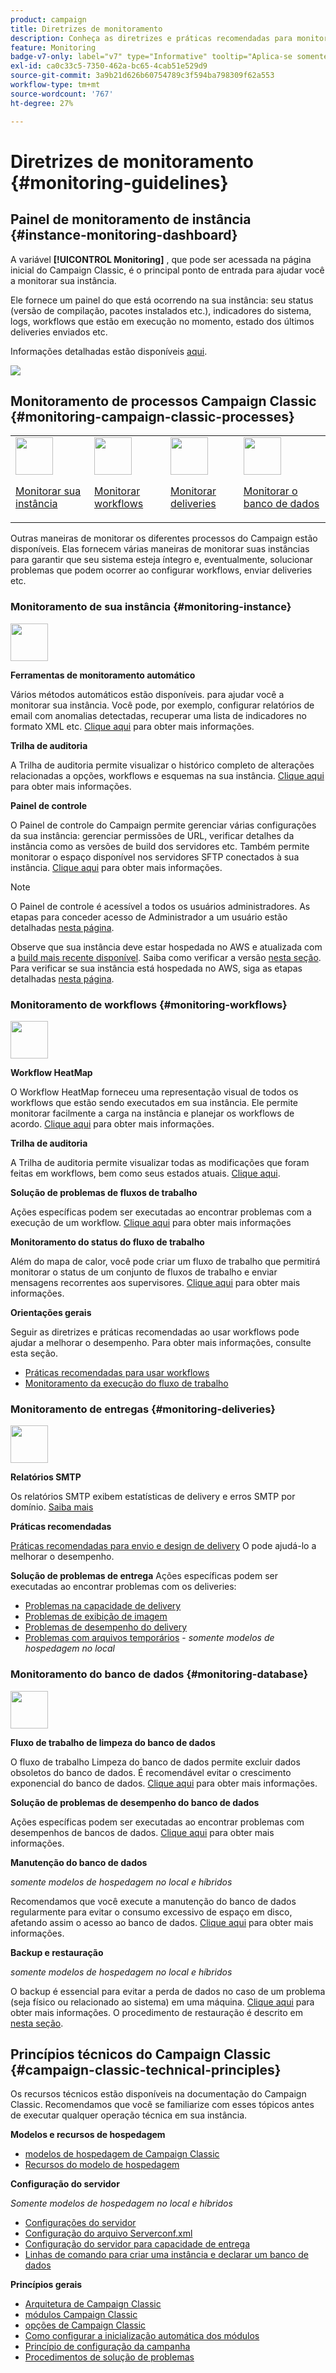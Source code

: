 ```yaml
---
product: campaign
title: Diretrizes de monitoramento
description: Conheça as diretrizes e práticas recomendadas para monitorar processos e instâncias do Campaign
feature: Monitoring
badge-v7-only: label="v7" type="Informative" tooltip="Aplica-se somente ao Campaign Classic v7"
exl-id: ca0c33c5-7350-462a-bc65-4cab51e529d9
source-git-commit: 3a9b21d626b60754789c3f594ba798309f62a553
workflow-type: tm+mt
source-wordcount: '767'
ht-degree: 27%

---
```


# Diretrizes de monitoramento {#monitoring-guidelines}



## Painel de monitoramento de instância {#instance-monitoring-dashboard}

A variável **[!UICONTROL Monitoring]** , que pode ser acessada na página inicial do Campaign Classic, é o principal ponto de entrada para ajudar você a monitorar sua instância.

Ele fornece um painel do que está ocorrendo na sua instância: seu status (versão de compilação, pacotes instalados etc.), indicadores do sistema, logs, workflows que estão em execução no momento, estado dos últimos deliveries enviados etc.

Informações detalhadas estão disponíveis [aqui](../../production/using/monitoring-processes.md).

![](assets/monitoring_tab.png)

## Monitoramento de processos Campaign Classic {#monitoring-campaign-classic-processes}

<table>
<tr><td><img src="assets/do-not-localize/icon_system.svg" width="60px"><p><a href="#monitoring-instance">Monitorar sua instância</a></p></td>
<td><img src="assets/do-not-localize/icon_workflows.svg" width="60px"><p><a href="#monitoring-workflows">Monitorar workflows</a></p></td>
<td><img src="assets/do-not-localize/icon_send.svg" width="60px"><p><a href="#monitoring-deliveries">Monitorar deliveries</a></p></td>
<td><img src="assets/do-not-localize/icon_database.svg" width="60px"><p><a href="#monitoring-database">Monitorar o banco de dados</a></p></td></tr>
</table>

Outras maneiras de monitorar os diferentes processos do Campaign estão disponíveis. Elas fornecem várias maneiras de monitorar suas instâncias para garantir que seu sistema esteja íntegro e, eventualmente, solucionar problemas que podem ocorrer ao configurar workflows, enviar deliveries etc.

### Monitoramento de sua instância {#monitoring-instance}

<img src="assets/do-not-localize/icon_system.svg" width="60px">

**Ferramentas de monitoramento automático**

Vários métodos automáticos estão disponíveis. para ajudar você a monitorar sua instância. Você pode, por exemplo, configurar relatórios de email com anomalias detectadas, recuperar uma lista de indicadores no formato XML etc. [Clique aqui](../../production/using/monitoring-processes.md#automatic-monitoring) para obter mais informações.

**Trilha de auditoria**

A Trilha de auditoria permite visualizar o histórico completo de alterações relacionadas a opções, workflows e esquemas na sua instância. [Clique aqui](../../production/using/audit-trail.md) para obter mais informações.

**Painel de controle**

O Painel de controle do Campaign permite gerenciar várias configurações da sua instância: gerenciar permissões de URL, verificar detalhes da instância como as versões de build dos servidores etc. Também permite monitorar o espaço disponível nos servidores SFTP conectados à sua instância. [Clique aqui](https://experienceleague.adobe.com/docs/control-panel/using/control-panel-home.html?lang=pt-BR) para obter mais informações.

>[!NOTE]
>
>O Painel de controle é acessível a todos os usuários administradores. As etapas para conceder acesso de Administrador a um usuário estão detalhadas [nesta página](https://experienceleague.adobe.com/docs/control-panel/using/discover-control-panel/managing-permissions.html?lang=pt-BR#discover-control-panel).
>
>Observe que sua instância deve estar hospedada no AWS e atualizada com a [build mais recente disponível](../../rn/using/rn-overview.md). Saiba como verificar a versão [nesta seção](../../platform/using/launching-adobe-campaign.md#getting-your-campaign-version). Para verificar se sua instância está hospedada no AWS, siga as etapas detalhadas [nesta página](https://experienceleague.adobe.com/docs/control-panel/using/faq.html?lang=pt-BR).

### Monitoramento de workflows {#monitoring-workflows}

<img src="assets/do-not-localize/icon_workflows.svg" width="60px">

**Workflow HeatMap**

O Workflow HeatMap forneceu uma representação visual de todos os workflows que estão sendo executados em sua instância. Ele permite monitorar facilmente a carga na instância e planejar os workflows de acordo. [Clique aqui](../../workflow/using/heatmap.md) para obter mais informações.

**Trilha de auditoria**

A Trilha de auditoria permite visualizar todas as modificações que foram feitas em workflows, bem como seus estados atuais. [Clique aqui](../../production/using/audit-trail.md).

**Solução de problemas de fluxos de trabalho**

Ações específicas podem ser executadas ao encontrar problemas com a execução de um workflow. [Clique aqui](../../production/using/workflow-execution.md) para obter mais informações

**Monitoramento do status do fluxo de trabalho**

Além do mapa de calor, você pode criar um fluxo de trabalho que permitirá monitorar o status de um conjunto de fluxos de trabalho e enviar mensagens recorrentes aos supervisores. [Clique aqui](../../workflow/using/supervising-workflows.md) para obter mais informações.

**Orientações gerais**

Seguir as diretrizes e práticas recomendadas ao usar workflows pode ajudar a melhorar o desempenho. Para obter mais informações, consulte esta seção.
* [Práticas recomendadas para usar workflows](../../workflow/using/workflow-best-practices.md)
* [Monitoramento da execução do fluxo de trabalho](../../workflow/using/monitoring-workflow-execution.md)

### Monitoramento de entregas {#monitoring-deliveries}

<img src="assets/do-not-localize/icon_send.svg" width="60px">

**Relatórios SMTP**

Os relatórios SMTP exibem estatísticas de delivery e erros SMTP por domínio. [Saiba mais](../../production/using/monitoring-processes.md)

**Práticas recomendadas**

[Práticas recomendadas para envio e design de delivery](../../delivery/using/delivery-best-practices.md) O pode ajudá-lo a melhorar o desempenho.

**Solução de problemas de entrega**
Ações específicas podem ser executadas ao encontrar problemas com os deliveries:
* [Problemas na capacidade de delivery](../../production/using/performance-and-throughput-issues.md#deliverability_issues)
* [Problemas de exibição de imagem](../../production/using/image-display-issues.md)
* [Problemas de desempenho do delivery](../../delivery/using/delivery-performances.md)
* [Problemas com arquivos temporários](../../production/using/temporary-files.md) - *somente modelos de hospedagem no local*

### Monitoramento do banco de dados {#monitoring-database}

<img src="assets/do-not-localize/icon_database.svg" width="60px">

**Fluxo de trabalho de limpeza do banco de dados**

O fluxo de trabalho Limpeza do banco de dados permite excluir dados obsoletos do banco de dados. É recomendável evitar o crescimento exponencial do banco de dados. [Clique aqui](../../production/using/database-cleanup-workflow.md) para obter mais informações.

**Solução de problemas de desempenho do banco de dados**

Ações específicas podem ser executadas ao encontrar problemas com desempenhos de bancos de dados. [Clique aqui](../../production/using/database-performances.md) para obter mais informações.

**Manutenção do banco de dados**

*somente modelos de hospedagem no local e híbridos*

Recomendamos que você execute a manutenção do banco de dados regularmente para evitar o consumo excessivo de espaço em disco, afetando assim o acesso ao banco de dados. [Clique aqui](../../production/using/recommendations.md) para obter mais informações.

**Backup e restauração**

*somente modelos de hospedagem no local e híbridos*

O backup é essencial para evitar a perda de dados no caso de um problema (seja físico ou relacionado ao sistema) em uma máquina. [Clique aqui](../../production/using/backup.md) para obter mais informações. O procedimento de restauração é descrito em [nesta seção](../../production/using/restoration.md).

## Princípios técnicos do Campaign Classic {#campaign-classic-technical-principles}

Os recursos técnicos estão disponíveis na documentação do Campaign Classic. Recomendamos que você se familiarize com esses tópicos antes de executar qualquer operação técnica em sua instância.

**Modelos e recursos de hospedagem**

* [modelos de hospedagem de Campaign Classic](../../installation/using/hosting-models.md)
* [Recursos do modelo de hospedagem](../../installation/using/capability-matrix.md)

**Configuração do servidor**

*Somente modelos de hospedagem no local e híbridos*

* [Configurações do servidor](../../installation/using/configuring-campaign-server.md)
* [Configuração do arquivo Serverconf.xml](../../installation/using/the-server-configuration-file.md)
* [Configuração do servidor para capacidade de entrega](../../installation/using/email-deliverability.md)
* [Linhas de comando para criar uma instância e declarar um banco de dados](../../installation/using/command-lines.md)

**Princípios gerais**

* [Arquitetura de Campaign Classic](../../production/using/general-architecture.md)
* [módulos Campaign Classic](../../production/using/operating-principle.md)
* [opções de Campaign Classic](../../installation/using/configuring-campaign-options.md)
* [Como configurar a inicialização automática dos módulos](../../production/using/administration.md)
* [Princípio de configuração da campanha](../../production/using/configuration-principle.md)
* [Procedimentos de solução de problemas](../../production/using/performance-and-throughput-issues.md)

